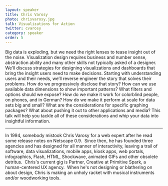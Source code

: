 ```yaml
---
layout: speaker
title: Chris Varosy
photo: chrisvarosy.jpg
talk: Visualizations for Action
twitter: cvarosy
category: speaker
order: 5
---
```


Big data is exploding, but we need the right lenses to tease insight out of the noise. Visualization design requires business and number sense, abstraction ability and many other skills not typically asked of a designer. We’ll discuss strategies for designing visualizations and dashboards that bring the insight users need to make decisions. Starting with understanding users and their needs, we’ll reverse engineer the story that solves their problems. How do we progressively disclose that story? How can we use available data dimensions to show important patterns? What filters and options should we expose? How do we make it work for colorblind people, on phones, and in German? How do we make it perform at scale for data sets big and small? What are the considerations for specific graphing packages? What about pushing it out to other applications and media? This talk will help you tackle all of these considerations and whip your data into insightful information.

---

In 1994, somebody mistook Chris Varosy for a web expert after he read some release notes on Netscape 0.9.  Since then, he has founded three agencies and has designed for all manner of interactivity, leaving a trail of software, data visualizations, mobile apps, kiosk apps, web portals, infographics, Flash, HTML, Shockwave, animated GIFs and other obsolete detritus.  Chris&#39;s current gig is Partner, Creative at Primitive Spark, a human-centered UX agency.  When he&#39;s not designing or blathering on about design, Chris is making an unholy racket with musical instruments and/or woodworking tools.
